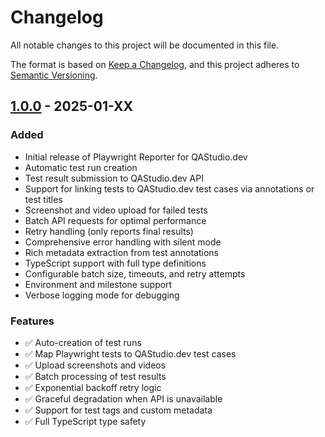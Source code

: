 # Changelog

All notable changes to this project will be documented in this file.

The format is based on [Keep a Changelog](https://keepachangelog.com/en/1.0.0/),
and this project adheres to [Semantic Versioning](https://semver.org/spec/v2.0.0.html).

## [1.0.0] - 2025-01-XX

### Added
- Initial release of Playwright Reporter for QAStudio.dev
- Automatic test run creation
- Test result submission to QAStudio.dev API
- Support for linking tests to QAStudio.dev test cases via annotations or test titles
- Screenshot and video upload for failed tests
- Batch API requests for optimal performance
- Retry handling (only reports final results)
- Comprehensive error handling with silent mode
- Rich metadata extraction from test annotations
- TypeScript support with full type definitions
- Configurable batch size, timeouts, and retry attempts
- Environment and milestone support
- Verbose logging mode for debugging

### Features
- ✅ Auto-creation of test runs
- ✅ Map Playwright tests to QAStudio.dev test cases
- ✅ Upload screenshots and videos
- ✅ Batch processing of test results
- ✅ Exponential backoff retry logic
- ✅ Graceful degradation when API is unavailable
- ✅ Support for test tags and custom metadata
- ✅ Full TypeScript type safety

[1.0.0]: https://github.com/QAStudio-Dev/playwright/releases/tag/v1.0.0
